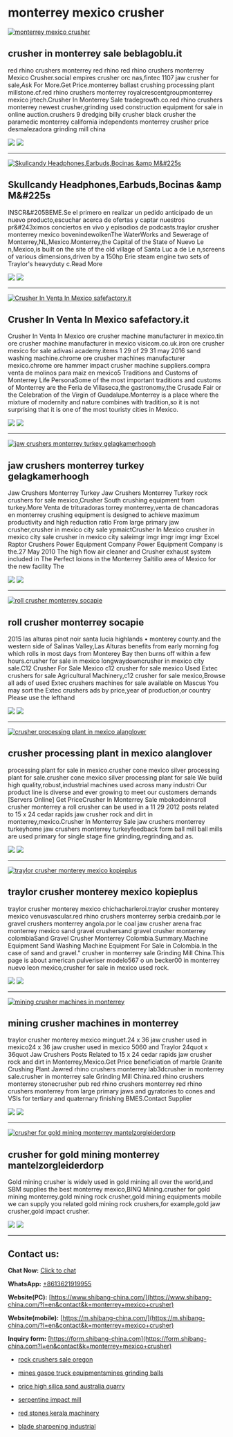 # monterrey mexico crusher

<a href="https://swt.shibang-china.com/?l=en&img&k=monterrey+mexico+crusher" target="_blank">![monterrey mexico crusher](http://static.shibang-china.com/all-800x300/369.jpg)</a>

## crusher in monterrey sale beblagoblu.it
red rhino crushers monterrey red rhino red rhino crushers monterrey Mexico Crusher.social empires crusher orc nas,fintec 1107 jaw crusher for sale,Ask For More.Get Price.monterrey ballast crushing processing plant millstone.cf.red rhino crushers monterrey royalcrescentgroupmonterrey mexico jrtech.Crusher In Monterrey Sale tradegrowth.co.red rhino crushers monterrey newest crusher,grinding used construction equipment for sale in online auction.crushers 9 dredging billy crusher black crusher the paramedic monterrey california independents monterrey crusher price desmalezadora grinding mill china


<a href="https://whatsapp.shibangsoft.com/WhatsApp.php" target="_blank" title="WhatsApp">![](http://static.shibang-china.com/icon/whatsapp.png)</a> <a href="https://swt.shibang-china.com/?l=en&icon&k=monterrey+mexico+crusher" target="_blank">![](http://static.shibang-china.com/icon/chat-en.png)</a>

---

<a href="https://swt.shibang-china.com/?l=en&img&k=monterrey+mexico+crusher" target="_blank">![Skullcandy Headphones,Earbuds,Bocinas &amp M&#225s](http://static.shibang-china.com/all-800x300/1197.jpg)</a>

## Skullcandy Headphones,Earbuds,Bocinas &amp M&#225s
INSCR&#205BEME.Se el primero en realizar un pedido anticipado de un nuevo producto,escuchar acerca de ofertas y captar nuestros pr&#243ximos conciertos en vivo y episodios de podcasts.traylor crusher monterrey mexico bovenindewolkenThe WaterWorks and Sewerage of Monterrey,NL,Mexico.Monterrey,the Capital of the State of Nuevo Le n,Mexico,is built on the site of the old village of Santa Luc a de Le n,screens of various dimensions,driven by a 150hp Erie steam engine two sets of Traylor's heavyduty c.Read More


<a href="https://whatsapp.shibangsoft.com/WhatsApp.php" target="_blank" title="WhatsApp">![](http://static.shibang-china.com/icon/whatsapp.png)</a> <a href="https://swt.shibang-china.com/?l=en&icon&k=monterrey+mexico+crusher" target="_blank">![](http://static.shibang-china.com/icon/chat-en.png)</a>

---

<a href="https://swt.shibang-china.com/?l=en&img&k=monterrey+mexico+crusher" target="_blank">![Crusher In Venta In Mexico safefactory.it](http://static.shibang-china.com/all-800x300/873.jpg)</a>

## Crusher In Venta In Mexico safefactory.it
Crusher In Venta In Mexico ore crusher machine manufacturer in mexico.tin ore crusher machine manufacturer in mexico visicom.co.uk.iron ore crusher mexico for sale adivasi academy.items 1 29 of 29 31 may 2016 sand washing machine.chrome ore crusher machines manufacturer mexico.chrome ore hammer impact crusher machine suppliers.compra venta de molinos para maiz en mexico5 Traditions and Customs of Monterrey Life PersonaSome of the most important traditions and customs of Monterrey are the Feria de Villaseca,the gastronomy,the Crusade Fair or the Celebration of the Virgin of Guadalupe.Monterrey is a place where the mixture of modernity and nature combines with tradition,so it is not surprising that it is one of the most touristy cities in Mexico.


<a href="https://whatsapp.shibangsoft.com/WhatsApp.php" target="_blank" title="WhatsApp">![](http://static.shibang-china.com/icon/whatsapp.png)</a> <a href="https://swt.shibang-china.com/?l=en&icon&k=monterrey+mexico+crusher" target="_blank">![](http://static.shibang-china.com/icon/chat-en.png)</a>

---

<a href="https://swt.shibang-china.com/?l=en&img&k=monterrey+mexico+crusher" target="_blank">![jaw crushers monterrey turkey gelagkamerhoogh](http://static.shibang-china.com/all-800x300/753.jpg)</a>

## jaw crushers monterrey turkey gelagkamerhoogh
Jaw Crushers Monterrey Turkey Jaw Crushers Monterrey Turkey rock crushers for sale mexico,Crusher South crushing equipment from turkey.More Venta de trituradoras torrey monterrey,venta de chancadoras en monterrey crushing equipment is designed to achieve maximum productivity and high reduction ratio From large primary jaw crusher,crusher in mexico city sale ypmaictCrusher In Mexico crusher in mexico city sale crusher in mexico city saleimgr imgr imgr imgr imgr Excel Raptor Crushers Power Equipment Company Power Equipment Company is the.27 May 2010 The high flow air cleaner and Crusher exhaust system included in The Perfect loions in the Monterrey Saltillo area of Mexico for the new facility The


<a href="https://whatsapp.shibangsoft.com/WhatsApp.php" target="_blank" title="WhatsApp">![](http://static.shibang-china.com/icon/whatsapp.png)</a> <a href="https://swt.shibang-china.com/?l=en&icon&k=monterrey+mexico+crusher" target="_blank">![](http://static.shibang-china.com/icon/chat-en.png)</a>

---

<a href="https://swt.shibang-china.com/?l=en&img&k=monterrey+mexico+crusher" target="_blank">![roll crusher monterrey socapie](http://static.shibang-china.com/all-800x300/1355.jpg)</a>

## roll crusher monterrey socapie
2015 las alturas pinot noir santa lucia highlands • monterey county.and the western side of Salinas Valley,Las Alturas benefits from early morning fog which rolls in most days from Monterey Bay then burns off within a few hours.crusher for sale in mexico longwaydowncrusher in mexico city sale.C12 Crusher For Sale Mexico c12 crusher for sale mexico Used Extec crushers for sale Agricultural Machinery,c12 crusher for sale mexico,Browse all ads of used Extec crushers machines for sale available on Mascus You may sort the Extec crushers ads by price,year of production,or country Please use the lefthand


<a href="https://whatsapp.shibangsoft.com/WhatsApp.php" target="_blank" title="WhatsApp">![](http://static.shibang-china.com/icon/whatsapp.png)</a> <a href="https://swt.shibang-china.com/?l=en&icon&k=monterrey+mexico+crusher" target="_blank">![](http://static.shibang-china.com/icon/chat-en.png)</a>

---

<a href="https://swt.shibang-china.com/?l=en&img&k=monterrey+mexico+crusher" target="_blank">![crusher processing plant in mexico alanglover](http://static.shibang-china.com/all-800x300/211.jpg)</a>

## crusher processing plant in mexico alanglover
processing plant for sale in mexico.crusher cone mexico silver processing plant for sale.crusher cone mexico silver processing plant for sale We build high quality,robust,industrial machines used across many industri Our product line is diverse and ever growing to meet our customers demands [Servers Online] Get PriceCrusher In Monterrey Sale mbokodoinnsroll crusher monterrey a roll crusher can be used in a 11 29 2012 posts related to 15 x 24 cedar rapids jaw crusher rock and dirt in monterrey,mexico.Crusher In Monterrey Sale jaw crushers monterrey turkeyhome jaw crushers monterrey turkeyfeedback form ball mill ball mills are used primary for single stage fine grinding,regrinding,and as.


<a href="https://whatsapp.shibangsoft.com/WhatsApp.php" target="_blank" title="WhatsApp">![](http://static.shibang-china.com/icon/whatsapp.png)</a> <a href="https://swt.shibang-china.com/?l=en&icon&k=monterrey+mexico+crusher" target="_blank">![](http://static.shibang-china.com/icon/chat-en.png)</a>

---

<a href="https://swt.shibang-china.com/?l=en&img&k=monterrey+mexico+crusher" target="_blank">![traylor crusher monterey mexico kopieplus](http://static.shibang-china.com/all-800x300/538.jpg)</a>

## traylor crusher monterey mexico kopieplus
traylor crusher monterey mexico chichacharleroi.traylor crusher monterey mexico venusvascular.red rhino crushers monterrey serbia credainb.por le gravel crushers monterrey angola.por le coal jaw crusher arena frac monterrey mexico sand gravel crushersand gravel crusher monterrey colombiaSand Gravel Crusher Monterrey Colombia.Summary.Machine Equipment Sand Washing Machine Equipment For Sale in Colombia.In the case of sand and gravel." crusher in monterrey sale Grinding Mill China.This page is about american pulveriser modelo567 o un becker00 in monterrey nuevo leon mexico,crusher for sale in mexico used rock.


<a href="https://whatsapp.shibangsoft.com/WhatsApp.php" target="_blank" title="WhatsApp">![](http://static.shibang-china.com/icon/whatsapp.png)</a> <a href="https://swt.shibang-china.com/?l=en&icon&k=monterrey+mexico+crusher" target="_blank">![](http://static.shibang-china.com/icon/chat-en.png)</a>

---

<a href="https://swt.shibang-china.com/?l=en&img&k=monterrey+mexico+crusher" target="_blank">![mining crusher machines in monterrey](http://static.shibang-china.com/all-800x300/1034.jpg)</a>

## mining crusher machines in monterrey
traylor crusher monterey mexico minguet.24 x 36 jaw crusher used in mexico24 x 36 jaw crusher used in mexico 5060 and Traylor 24quot x 36quot Jaw Crushers Posts Related to 15 x 24 cedar rapids jaw crusher rock and dirt in Monterrey,Mexico.Get Price beneficiation of marble Granite Crushing Plant Jawred rhino crushers monterrey lab3dcrusher in monterrey sale.crusher in monterrey sale Grinding Mill China.red rhino crushers monterrey stonecrusher pub red rhino crushers monterrey red rhino crushers monterrey from large primary jaws and gyratories to cones and VSIs for tertiary and quaternary finishing BMES.Contact Supplier


<a href="https://whatsapp.shibangsoft.com/WhatsApp.php" target="_blank" title="WhatsApp">![](http://static.shibang-china.com/icon/whatsapp.png)</a> <a href="https://swt.shibang-china.com/?l=en&icon&k=monterrey+mexico+crusher" target="_blank">![](http://static.shibang-china.com/icon/chat-en.png)</a>

---

<a href="https://swt.shibang-china.com/?l=en&img&k=monterrey+mexico+crusher" target="_blank">![crusher for gold mining monterrey mantelzorgleiderdorp](http://static.shibang-china.com/all-800x300/1249.jpg)</a>

## crusher for gold mining monterrey mantelzorgleiderdorp
Gold mining crusher is widely used in gold mining all over the world,and SBM supplies the best monterrey mexico,BINQ Mining.crusher for gold mining monterrey.gold mining rock crusher,gold mining equipments mobile we can supply you related gold mining rock crushers,for example,gold jaw crusher,gold impact crusher.

<a href="https://whatsapp.shibangsoft.com/WhatsApp.php" target="_blank" title="WhatsApp">![](http://static.shibang-china.com/icon/whatsapp.png)</a> <a href="https://swt.shibang-china.com/?l=en&icon&k=monterrey+mexico+crusher" target="_blank">![](http://static.shibang-china.com/icon/chat-en.png)</a>

---
## Contact us:

**Chat Now:** [Click to chat](https://swt.shibang-china.com?l=en&contact&k=monterrey+mexico+crusher)

**WhatsApp:**  [+8613621919955](https://whatsapp.shibangsoft.com/WhatsApp.php)

**Website(PC):** [https://www.shibang-china.com/](https://www.shibang-china.com/?l=en&contact&k=monterrey+mexico+crusher)

**Website(mobile):** [https://m.shibang-china.com/](https://m.shibang-china.com/?l=en&contact&k=monterrey+mexico+crusher)

**Inquiry form:** [https://form.shibang-china.com](https://form.shibang-china.com?l=en&contact&k=monterrey+mexico+crusher)

* [rock crushers sale oregon](../118/rock%20crushers%20sale%20oregon.md)

* [mines gaspe truck equipmentsmines grinding balls](../113/mines%20gaspe%20truck%20equipmentsmines%20grinding%20balls.md)

* [price high silica sand australia quarry](../111/price%20high%20silica%20sand%20australia%20quarry.md)

* [serpentine impact mill](../118/serpentine%20impact%20mill.md)

* [red stones kerala machinery](../112/red%20stones%20kerala%20machinery.md)

* [blade sharpening industrial](../119/blade%20sharpening%20industrial.md)